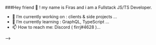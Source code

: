 
<!--
**firasjaber/firasjaber** is a ✨ _special_ ✨ repository because its `README.md` (this file) appears on your GitHub profile.
-->
###Hey friend 👋 ! my name is Firas and i am a Fullstack JS/TS Developer.

- 🔭 I’m currently working on : clients & side projects ...
- 🌱 I’m currently learning : GraphQL, TypeScript ...
- 📫 How to reach me: Discord ( firrj#4628 )...

-->


